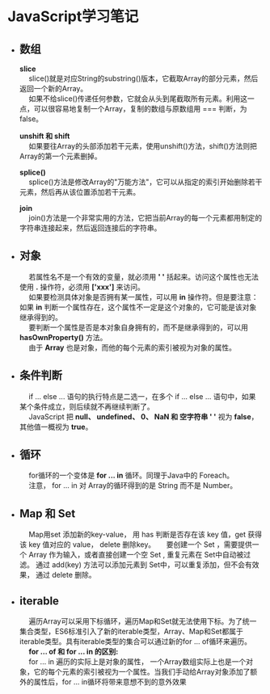 #  JavaScript学习笔记  
+ ## 数组  
    **slice**  
    &emsp; slice()就是对应String的substring()版本，它截取Array的部分元素，然后返回一个新的Array。  
    &emsp; 如果不给slice()传递任何参数，它就会从头到尾截取所有元素。利用这一点，可以很容易地复制一个Array，复制的数组与原数组用 === 判断，为false。  
    
    **unshift 和 shift**  
    &emsp; 如果要往Array的头部添加若干元素，使用unshift()方法，shift()方法则把Array的第一个元素删掉。  

    **splice()**  
    &emsp; splice()方法是修改Array的"万能方法"，它可以从指定的索引开始删除若干元素，然后再从该位置添加若干元素。  

    **join**  
    &emsp; join()方法是一个非常实用的方法，它把当前Array的每一个元素都用制定的字符串连接起来，然后返回连接后的字符串。  
+ ## 对象  
    &emsp; 若属性名不是一个有效的变量，就必须用 **' '** 括起来。访问这个属性也无法使用 **.** 操作符，必须用 **['xxx']** 来访问。  
    &emsp; 如果要检测具体对象是否拥有某一属性，可以用 **in** 操作符。但是要注意：如果 **in** 判断一个属性存在，这个属性不一定是这个对象的，它可能是该对象继承得到的。  
    &emsp; 要判断一个属性是否是本对象自身拥有的，而不是继承得到的，可以用 **hasOwnProperty()** 方法。  
    &emsp; 由于 **Array** 也是对象，而他的每个元素的索引被视为对象的属性。

+ ## 条件判断  
    &emsp; if ... else ...  语句的执行特点是二选一，在多个 if ... else ... 语句中，如果某个条件成立，则后续就不再继续判断了。  
    &emsp; JavaScript 把 **null、 undefined、 0、 NaN 和 空字符串 ' '** 视为 **false**， 其他值一概视为 **true**。  

+ ## 循环  
    &emsp; for循环的一个变体是 **for ... in** 循环。同理于Java中的 Foreach。  
    &emsp; 注意， for ... in 对 Array的循环得到的是 String 而不是 Number。  

+ ## Map 和 Set
    &emsp; Map用set 添加新的key-value， 用 has 判断是否存在该 key 值，get 获得该 key 值对应的 value， delete 删除key。
    &emsp; 要创建一个 Set ，需要提供一个 Array 作为输入，或者直接创建一个空 Set , 重复元素在 Set中自动被过滤。 通过 add(key) 方法可以添加元素到 Set中，可以重复添加，但不会有效果， 通过 delete 删除。  

+ ## iterable  
    &emsp; 遍历Array可以采用下标循环，遍历Map和Set就无法使用下标。为了统一集合类型，ES6标准引入了新的iterable类型，Array、Map和Set都属于iterable类型。具有iterable类型的集合可以通过新的for ... of循环来遍历。  
    &emsp; **for ... of 和 for ... in 的区别:**  
    &emsp; for ... in 遍历的实际上是对象的属性， 一个Array数组实际上也是一个对象，它的每个元素的索引被视为一个属性。当我们手动给Array对象添加了额外的属性后，for ... in循环将带来意想不到的意外效果
